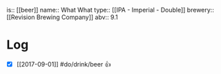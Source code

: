 is:: [[beer]]
name:: What What
type:: [[IPA - Imperial - Double]]
brewery:: [[Revision Brewing Company]]
abv:: 9.1

# Log
- [x] [[2017-09-01]] #do/drink/beer 👍
